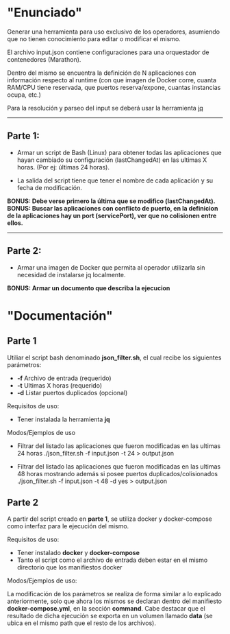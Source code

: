 # "Enunciado"

Generar una herramienta para uso exclusivo de los operadores, asumiendo que no tienen conocimiento para editar o modificar el mismo.

El archivo input.json contiene configuraciones para una orquestador de contenedores (Marathon).

Dentro del mismo se encuentra la definición de N aplicaciones con información respecto al runtime (con que imagen de Docker corre, cuanta RAM/CPU tiene reservada, que puertos reserva/expone, cuantas instancias ocupa, etc.)

Para la resolución y parseo del input se deberá usar la herramienta [jq](https://stedolan.github.io/jq/)

---

## Parte 1:

- Armar un script de Bash (Linux) para obtener todas las aplicaciones que hayan cambiado su configuración (lastChangedAt) en las ultimas X horas. (Por ej: últimas 24 horas).

- La salida del script tiene que tener el nombre de cada aplicación y su fecha de modificación.



**BONUS: Debe verse primero la última que se modifico (lastChangedAt).**
**BONUS: Buscar las aplicaciones con conflicto de puerto, en la definicion de la aplicaciones hay un port (servicePort), ver que no colisionen entre ellos.**



---

## Parte 2:

- Armar una imagen de Docker que permita al operador utilizarla sin necesidad de instalarse jq localmente.

**BONUS: Armar un documento que describa la ejecucion**



# "Documentación"

## Parte 1

Utiliar el script bash denominado **json_filter.sh**, el cual recibe los siguientes parámetros:

- **-f**      Archivo de entrada (requerido)
- **-t**      Ultimas X horas (requerido)
- **-d**      Listar puertos duplicados (opcional)

Requisitos de uso:
- Tener instalada la herramienta **jq**


Modos/Ejemplos de uso

- Filtrar del listado las aplicaciones que fueron modificadas en las ultimas 24 horas
./json_filter.sh -f input.json -t 24 > output.json

- Filtrar del listado las aplicaciones que fueron modificadas en las ultimas 48 horas mostrando además si posee puertos duplicados/colisionados
./json_filter.sh -f input.json -t 48 -d yes > output.json


## Parte 2

A partir del script creado en **parte 1**, se utiliza docker y docker-compose como interfaz para le ejecución del mismo.

Requisitos de uso:
- Tener instalado **docker** y **docker-compose**
- Tanto el script como el archivo de entrada deben estar en el mismo directorio que los manifiestos docker


Modos/Ejemplos de uso:

La modificación de los parámetros se realiza de forma similar a lo explicado anteriormente, solo que ahora los mismos se declaran dentro del manifiesto **docker-compose.yml**, en la sección **command**.
Cabe destacar que el resultado de dicha ejecución se exporta en un volumen llamado **data** (se ubica en el mismo path que el resto de los archivos).


